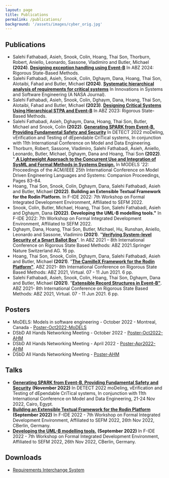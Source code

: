 ```yaml
---
layout: page
title: Publications
permalink: /publications/
background: '/assets/images/cyber_orig.jpg'
---
```


## Publications
* Salehi Fathabadi, Asieh, Snook, Colin, Hoang, Thai Son, Thorburn, Robert, Aniello, Leonardo, Sassone, Vladimiro and Butler, Michael <b>(2024)</b>. <a href="https://link.springer.com/chapter/10.1007/978-3-031-63790-2_22"><b>
Designing exception handling using Event-B</b></a> In ABZ 2024:  Rigorous State-Based Methods.
* Salehi Fathabadi, Asieh, Snook, Colin, Dghaym, Dana, Hoang, Thai Son, Alotaibi, Fahad and Butler, Michael <b>(2024)</b>. <a href="https://link.springer.com/article/10.1007/s11334-024-00551-8"><b>
Systematic hierarchical analysis of requirements for critical systems</b></a> In Innovations in Systems and Software Engineering (A NASA Journal).
* Salehi Fathabadi, Asieh, Snook, Colin, Dghaym, Dana, Hoang, Thai Son, Alotaibi, Fahad and Butler, Michael <b>(2023)</b>. <a href="https://link.springer.com/chapter/10.1007/978-3-031-33163-3_17"><b>
Designing Critical Systems Using Hierarchical STPA and Event-B</b></a> In ABZ 2023:  Rigorous State-Based Methods.
* Salehi Fathabadi, Asieh, Dghaym, Dana, Hoang, Thai Son, Butler, Michael and Snook, Colin <b>(2022)</b>. <a href="https://link.springer.com/chapter/10.1007/978-3-031-23119-3_13"> <b>Generating SPARK from Event-B, Providing Fundamental Safety and Security</b></a> In DETECT 2022 moDeling, vErification and Testing of dEpendable CriTical systems, In conjunction with 11th International Conference on Model and Data Engineering.
* Thorburn, Robert, Sassone, Vladimiro, Salehi Fathabadi, Asieh, Aniello, Leonardo, Butler, Michael, Dghaym, Dana and Hoang, Thai Son <b>(2022)</b>. "<a href="https://dl.acm.org/doi/abs/10.1145/3550356.3559577"> <b>A Lightweight Approach to the Concurrent Use and Integration of
SysML and Formal Methods in Systems Design.</b></a> In MODELS '22: Proceedings of the ACM/IEEE 25th International Conference on Model Driven Engineering Languages and Systems: Companion Proceedings, Pages 83–84.
* Hoang, Thai Son, Snook, Colin, Dghaym, Dana, Salehi Fathabadi, Asieh and Butler, Michael <b>(2022)</b>. <b>Building an Extensible Textual Framework for the Rodin Platform.</b> In F-IDE 2022: 7th Workshop on Formal Integrated Development Environment, Affiliated to SEFM 2022.
* Snook, Colin, Butler, Michael, Hoang, Thai Son, Salehi Fathabadi, Asieh and Dghaym, Dana <b>(2022)</b>. <b>Developing the UML-B modelling tools."</b> In F-IDE 2022: 7th Workshop on Formal Integrated Development Environment, Affiliated to SEFM 2022.
* Dghaym, Dana, Hoang, Thai Son, Butler, Michael, Hu, Runshan, Aniello, Leonardo and Sassone, Vladimiro <b>(2021)</b>. "<a href="https://eprints.soton.ac.uk/448223/"><b>Verifying System-level Security of a Smart Ballot Box</b></a>". In ABZ 2021 – 8th International Conference on Rigorous State Based Methods: ABZ 2021.Springer Nature Switzerland AG. 16 pp.
* Hoang, Thai Son, Snook, Colin, Dghaym, Dana, Salehi Fathabadi, Asieh and Butler, Michael <b>(2021)</b>. "<a href="https://eprints.soton.ac.uk/448174/"><b>The CamilleX Framework for the Rodin Platform"</b></a>. ABZ 2021- 8th International Conference on Rigorous State Based Methods: ABZ 2021, Virtual. 07 - 11 Jun 2021. 6 pp. 
* Salehi Fathabadi, Asieh, Snook, Colin, Hoang, Thai Son, Dghaym, Dana and Butler, Michael <b>(2021)</b>. "<a href="https://eprints.soton.ac.uk/448194/"><b>Extensible Record Structures in Event-B"</b></a>. ABZ 2021- 8th International Conference on Rigorous State Based Methods: ABZ 2021, Virtual. 07 - 11 Jun 2021. 6 pp.  

## Posters
* MoDELS: Models in software engineering - October 2022 - Montreal, Canada - <a href ="/files/Models_RIS_Poster.pdf">Poster-Oct2022-MoDELS</a>
* DSbD All Hands Networking Meeting - October 2022 - <a href ="/files/DSbD_All_Hands_event_Oct2022.pdf">Poster-Oct2022-AHM</a>
* DSbD All Hands Networking Meeting - April 2022 - <a href ="/files/DSbD_All_Hands_event_April2022.pdf">Poster-Apr2022-AHM</a>
* DSbD All Hands Networking Meeting - <a href ="/files/DSbD_Networking_Poster.pdf">Poster-AHM</a>

## Talks
* <a href ="/files/DETECT22_SPARK_CG.pdf"><b>Generating SPARK from Event-B, Providing Fundamental Safety and Security</b></a> <b>(November 2022)</b> In DETECT 2022 moDeling, vErification and Testing of dEpendable CriTical systems, In conjunction with 11th International Conference on Model and Data Engineering, 21-24 Nov 2022, Cairo, Egypt.
* <a href ="/files/F-IDE2022-CamilleX.pdf"><b>Building an Extensible Textual Framework for the Rodin Platform</b></a> <b>(September 2022)</b> In F-IDE 2022 - 7th Workshop on Formal Integrated Development Environment, Affiliated to SEFM 2022, 26th Nov 2022, CBerlin, Germany.
* <a href ="/files/F-IDE2022-UMLB.pdf"><b>Developing the UML-B modelling tools.</b></a> <b>(September 2022)</b> In F-IDE 2022 - 7th Workshop on Formal Integrated Development Environment, Affiliated to SEFM 2022, 26th Nov 2022, CBerlin, Germany.

## Downloads
* <a href ="https://drive.google.com/file/d/19dBebvhQfabv3831DCcIXfVA_iL0MTBp/view?usp=sharing">Requirements Interchange System</a>
